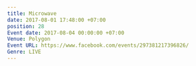 ```yaml
---
title: Microwave
date: 2017-08-01 17:48:00 +07:00
position: 28
Event date: 2017-08-04 00:00:00 +07:00
Venue: Polygon
Event URL: https://www.facebook.com/events/297381217396826/
Genre: LIVE
---
```


